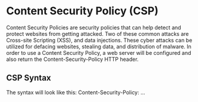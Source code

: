 <h1>Content Security Policy (CSP)</h1>

<p>Content Security Policies are security policies that can help detect and protect websites from getting attacked. Two of these common attacks are Cross-site Scripting (XSS), and data injections. These cyber attacks can be utilized for defacing websites, stealing data, and distribution of malware. In order to use a Content Security Policy, a web server will be configured and also return the Content-Security-Policy HTTP header. </p>

<h2> CSP Syntax </h2>

<p> The syntax will look like this: 
    Content-Security-Policy: ... </p>

